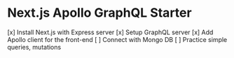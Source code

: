 # Next.js Apollo GraphQL Starter

[x] Install Next.js with Express server
[x] Setup GraphQL server
[x] Add Apollo client for the front-end
[ ] Connect with Mongo DB
[ ] Practice simple queries, mutations
